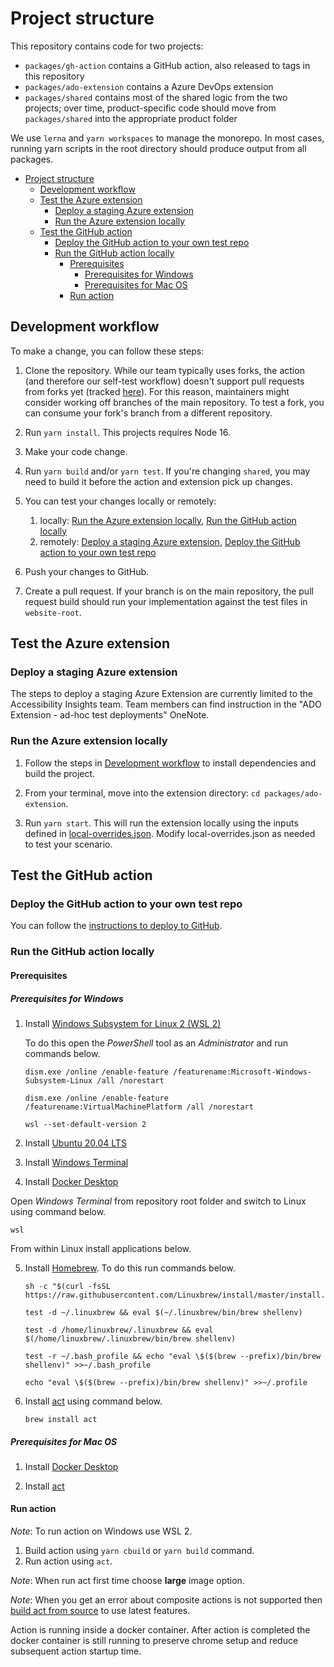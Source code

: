 <!--
Copyright (c) Microsoft Corporation. All rights reserved.
Licensed under the MIT License.
-->

# Project structure

This repository contains code for two projects:

-   `packages/gh-action` contains a GitHub action, also released to tags in this repository
-   `packages/ado-extension` contains a Azure DevOps extension
-   `packages/shared` contains most of the shared logic from the two projects; over time, product-specific code should move from `packages/shared` into the appropriate product folder

We use `lerna` and `yarn workspaces` to manage the monorepo. In most cases, running yarn scripts in the root directory should produce output from all packages.

<!-- prettier-ignore-start -->

- [Project structure](#project-structure)
  - [Development workflow](#development-workflow)
  - [Test the Azure extension](#test-the-azure-extension)
    - [Deploy a staging Azure extension](#deploy-a-staging-azure-extension)
    - [Run the Azure extension locally](#run-the-azure-extension-locally)
  - [Test the GitHub action](#test-the-github-action)
    - [Deploy the GitHub action to your own test repo](#deploy-the-github-action-to-your-own-test-repo)
    - [Run the GitHub action locally](#run-the-github-action-locally)
      - [Prerequisites](#prerequisites)
        - [Prerequisites for Windows](#prerequisites-for-windows)
        - [Prerequisites for Mac OS](#prerequisites-for-mac-os)
      - [Run action](#run-action)

<!-- prettier-ignore-end -->

## Development workflow

To make a change, you can follow these steps:

1. Clone the repository. While our team typically uses forks, the action (and therefore our self-test workflow) doesn't support pull requests from forks yet (tracked [here](https://github.com/microsoft/accessibility-insights-action/issues/629)). For this reason, maintainers might consider working off branches of the main repository. To test a fork, you can consume your fork's branch from a different repository.

2. Run `yarn install`. This projects requires Node 16.

3. Make your code change.

4. Run `yarn build` and/or `yarn test`. If you're changing `shared`, you may need to build it before the action and extension pick up changes.

5. You can test your changes locally or remotely:

    1. locally: [Run the Azure extension locally](#run-the-azure-extension-locally), [Run the GitHub action locally](#run-the-github-action-locally)
    2. remotely: [Deploy a staging Azure extension](#deploy-a-staging-azure-extension), [Deploy the GitHub action to your own test repo](#deploy-the-github-action-to-your-own-test-repo)

6. Push your changes to GitHub.

7. Create a pull request. If your branch is on the main repository, the pull request build should run your implementation against the test files in `website-root`.

## Test the Azure extension

### Deploy a staging Azure extension

The steps to deploy a staging Azure Extension are currently limited to the Accessibility Insights team. Team members can find instruction in the "ADO Extension - ad-hoc test deployments" OneNote.

### Run the Azure extension locally

1. Follow the steps in [Development workflow](#development-workflow) to install dependencies and build the project.

2. From your terminal, move into the extension directory: `cd packages/ado-extension`.

3. Run `yarn start`. This will run the extension locally using the inputs defined in [local-overrides.json](../packages/ado-extension/scripts/local-overrides.json). Modify local-overrides.json as needed to test your scenario.

## Test the GitHub action

### Deploy the GitHub action to your own test repo

You can follow the [instructions to deploy to GitHub](../packages/gh-action/deploy-scripts/deploy-to-github-test.md).

### Run the GitHub action locally

#### Prerequisites

##### Prerequisites for Windows

1. Install [Windows Subsystem for Linux 2 (WSL 2)](https://docs.microsoft.com/en-us/windows/wsl/compare-versions#whats-new-in-wsl-2)

    To do this open the _PowerShell_ tool as an _Administrator_ and run commands below.

    ```
    dism.exe /online /enable-feature /featurename:Microsoft-Windows-Subsystem-Linux /all /norestart

    dism.exe /online /enable-feature /featurename:VirtualMachinePlatform /all /norestart

    wsl --set-default-version 2
    ```

2. Install [Ubuntu 20.04 LTS](https://www.microsoft.com/en-us/p/ubuntu-2004-lts/9n6svws3rx71)
3. Install [Windows Terminal](https://www.microsoft.com/en-us/p/windows-terminal/9n0dx20hk701)

4. Install [Docker Desktop](https://www.docker.com/products/docker-desktop)

Open _Windows Terminal_ from repository root folder and switch to Linux using command below.

```
wsl
```

From within Linux install applications below.

5. Install [Homebrew](https://brew.sh/). To do this run commands below.

    ```
    sh -c "$(curl -fsSL https://raw.githubusercontent.com/Linuxbrew/install/master/install.sh)"
    ```

    ```
    test -d ~/.linuxbrew && eval $(~/.linuxbrew/bin/brew shellenv)

    test -d /home/linuxbrew/.linuxbrew && eval $(/home/linuxbrew/.linuxbrew/bin/brew shellenv)

    test -r ~/.bash_profile && echo "eval \$($(brew --prefix)/bin/brew shellenv)" >>~/.bash_profile

    echo "eval \$($(brew --prefix)/bin/brew shellenv)" >>~/.profile
    ```

6. Install [act](https://github.com/nektos/act) using command below.
    ```
    brew install act
    ```

##### Prerequisites for Mac OS

1. Install [Docker Desktop](https://www.docker.com/products/docker-desktop)

2. Install [act](https://github.com/nektos/act)

#### Run action

_Note_: To run action on Windows use WSL 2.

1. Build action using `yarn cbuild` or `yarn build` command.
2. Run action using `act`.

_Note_: When run act first time choose **large** image option.

_Note_: When you get an error about composite actions is not supported then [build act from source](https://github.com/nektos/act#building-from-source) to use latest features.

Action is running inside a docker container. After action is completed the docker container is still running to preserve chrome setup and reduce subsequent action startup time.
